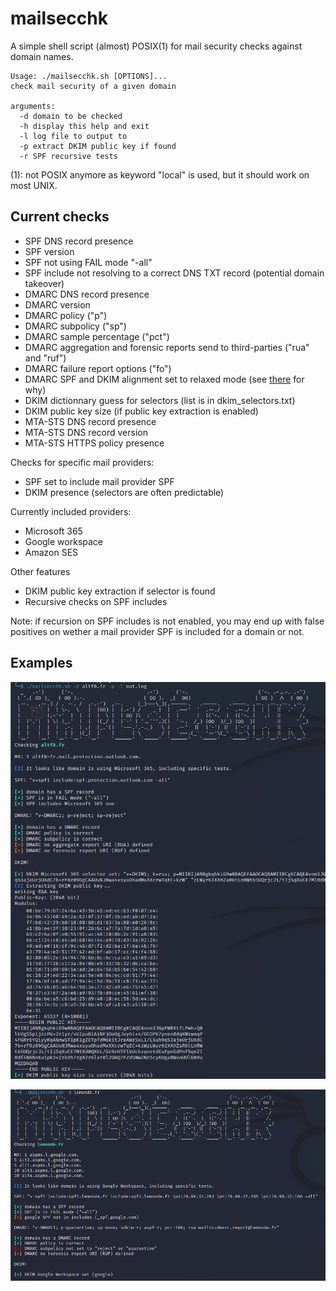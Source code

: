 # mailsecchk

A simple shell script (almost) POSIX(1) for mail security checks against domain names.

```
Usage: ./mailsecchk.sh [OPTIONS]...
check mail security of a given domain

arguments:
  -d domain to be checked
  -h display this help and exit
  -l log file to output to
  -p extract DKIM public key if found
  -r SPF recursive tests
```

(1): not POSIX anymore as keyword "local" is used, but it should work on most UNIX.

## Current checks

* SPF DNS record presence
* SPF version
* SPF not using FAIL mode "-all"
* SPF include not resolving to a correct DNS TXT record (potential domain takeover)
* DMARC DNS record presence
* DMARC version
* DMARC policy ("p")
* DMARC subpolicy ("sp")
* DMARC sample percentage ("pct")
* DMARC aggregation and forensic reports send to third-parties ("rua" and "ruf")
* DMARC failure report options ("fo")
* DMARC SPF and DKIM alignment set to relaxed mode (see [there](https://www.bencteux.fr/posts/dmarc_relax/) for why)
* DKIM dictionnary guess for selectors (list is in dkim_selectors.txt)
* DKIM public key size (if public key extraction is enabled)
* MTA-STS DNS record presence
* MTA-STS DNS record version
* MTA-STS HTTPS policy presence

Checks for specific mail providers:

* SPF set to include mail provider SPF
* DKIM presence (selectors are often predictable)

Currently included providers:

* Microsoft 365
* Google workspace
* Amazon SES

Other features

* DKIM public key extraction if selector is found
* Recursive checks on SPF includes

Note: if recursion on SPF includes is not enabled, you may end up with false positives on wether a mail provider SPF is included for a domain or not.

## Examples

![example 1](img/altf8.png "Example 1")

![example 2](img/lemonde.png "Example 2")
